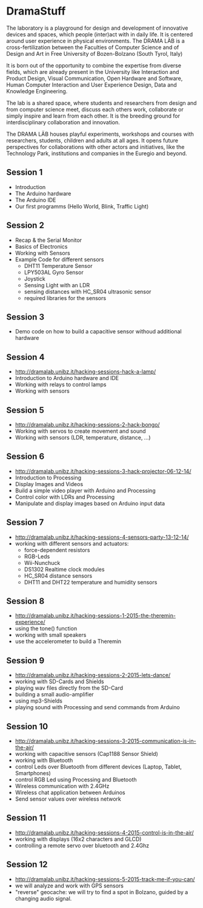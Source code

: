 DramaStuff
==========

The laboratory is a playground for design and development of innovative devices and spaces, which people (inter)act with in daily life. It is centered around user experience in physical environments. The DRAMA LÄB is a cross-fertilization between the Faculties of Computer Science and of Design and Art in Free University of Bozen-Bolzano (South Tyrol, Italy)

It is born out of the opportunity to combine the expertise from diverse fields, which are already present in the University like Interaction and Product Design, Visual Communication, Open Hardware and Software, Human Computer Interaction and User Experience Design, Data and Knowledge Engineering.

The lab is a shared space, where students and researchers from design and from computer science meet, discuss each others work, collaborate or simply inspire and learn from each other. It is the breeding ground for interdisciplinary collaboration and innovation.

The DRAMA LÄB houses playful experiments, workshops and courses with researchers, students, children and adults at all ages. It opens future perspectives for collaborations with other actors and initiatives, like the Technology Park, institutions and companies in the Euregio and beyond.

Session 1
--------
*   Introduction
*	The Arduino hardware
* 	The Arduino IDE
*	Our first programms (Hello World, Blink, Traffic Light)

Session 2
--------
*	Recap & the Serial Monitor
*	Basics of Electronics
*	Working with Sensors
*	Example Code for different sensors
	*	DHT11 Temperature Sensor
	*	LPY503AL Gyro Sensor
	*	Joystick
	*	Sensing Light with an LDR
	*	sensing distances with HC_SR04 ultrasonic sensor
	*	required libraries for the sensors

Session 3
--------
*	Demo code on how to build a capacitive sensor withoud additional hardware

Session 4
--------
* http://dramalab.unibz.it/hacking-sessions-hack-a-lamp/
* Introduction to Arduino hardware and IDE
* Working with relays to control lamps
* Working with sensors

Session 5
--------
* http://dramalab.unibz.it/hacking-sessions-2-hack-bongo/
* Working with servos to create movement and sound
* Working with sensors (LDR, temperature, distance, ...)

Session 6
--------
* http://dramalab.unibz.it/hacking-sessions-3-hack-projector-06-12-14/
* Introduction to Processing
* Display Images and Videos
* Build a simple video player with Arduino and Processing
* Control color with LDRs and Processing
* Manipulate and display images based on Arduino input data

Session 7
---------
* http://dramalab.unibz.it/hacking-sessions-4-sensors-party-13-12-14/
* working with different sensors and actuators:
	* force-dependent resistors
	* RGB-Leds
	* Wii-Nunchuck
	* DS1302 Realtime clock modules
	* HC_SR04 distance sensors
	* DHT11 and DHT22 temperature and humidity sensors

Session 8
---------
* http://dramalab.unibz.it/hacking-sessions-1-2015-the-theremin-experience/
* using the tone() function
* working with small speakers
* use the accelerometer to build a Theremin

Session 9
---------
* http://dramalab.unibz.it/hacking-sessions-2-2015-lets-dance/
* working with SD-Cards and Shields
* playing wav files directly from the SD-Card
* building a small audio-amplifier
* using mp3-Shields
* playing sound with Processing and send commands from Arduino

Session 10
----------
* http://dramalab.unibz.it/hacking-sessions-3-2015-communication-is-in-the-air/
* working with capacitive sensors (Cap1188 Sensor Shield)
* working with Bluetooth
* control Leds over Bluetooth from different devices (Laptop, Tablet, Smartphones)
* control RGB Led using Processing and Bluetooth
* Wireless communication with 2.4GHz 
* Wireless chat application between Arduinos
* Send sensor values over wireless network

Session 11
----------
* http://dramalab.unibz.it/hacking-sessions-4-2015-control-is-in-the-air/
* working with displays (16x2 characters and GLCD)
* controlling a remote servo over bluetooth and 2.4Ghz

Session 12
----------
* http://dramalab.unibz.it/hacking-sessions-5-2015-track-me-if-you-can/
* we will analyze and work with GPS sensors
* "reverse" geocache: we will try to find a spot in Bolzano, guided by a changing audio signal.

